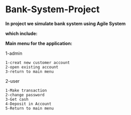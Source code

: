 # Bank-System-Project
**In project we simulate bank system using Agile System**

**which include:**

**Main menu for the application:**

1-admin

    1-creat new customer account
    2-open existing account
    3-return to main menu
    
2-user

    1-Make transaction
    2-change password
    3-Get cash
    4-Deposit in Account
    5-Return to main menu
    
